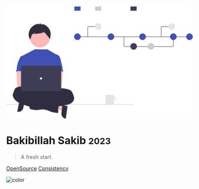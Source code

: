 ![logo](_media/icon.svg ':size=40%')

# Bakibillah Sakib  <small>2023</small>

> A fresh start.


[OpenSource](https://github.com/sakibian/)
[Consistency](#docsify)

![color](#f0f0f0)